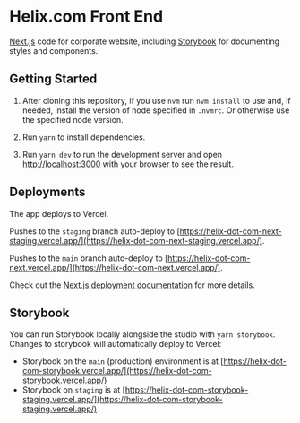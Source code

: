 # Helix.com Front End
[Next.js](https://nextjs.org/docs) code for corporate website, including [Storybook](https://storybook.js.org/docs/react/get-started/install/) for documenting styles and components.

## Getting Started

1. After cloning this repository, if you use `nvm` run `nvm install` to use and, if needed, install the version of node specified in `.nvmrc`. Or otherwise use the specified node version.

2. Run `yarn` to install dependencies.

3. Run `yarn dev` to run the development server and open [http://localhost:3000](http://localhost:3000) with your browser to see the result.

## Deployments

The app deploys to Vercel.

Pushes to the `staging` branch auto-deploy to [https://helix-dot-com-next-staging.vercel.app/](https://helix-dot-com-next-staging.vercel.app/).

Pushes to the `main` branch auto-deploy to [https://helix-dot-com-next.vercel.app/](https://helix-dot-com-next.vercel.app/).

Check out the [Next.js deployment documentation](https://nextjs.org/docs/deployment) for more details.


## Storybook

You can run Storybook locally alongside the studio with `yarn storybook`. Changes to storybook will automatically deploy to Vercel:
- Storybook on the `main` (production) environment is at [https://helix-dot-com-storybook.vercel.app/](https://helix-dot-com-storybook.vercel.app/)
- Storybook on `staging` is at [https://helix-dot-com-storybook-staging.vercel.app/](https://helix-dot-com-storybook-staging.vercel.app/)
